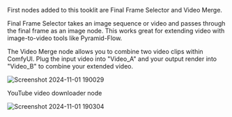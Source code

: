 First nodes added to this tooklit are Final Frame Selector and Video Merge.

Final Frame Selector takes an image sequence or video and passes through the final frame as an image node. 
This works great for extending video with image-to-video tools like Pyramid-Flow. 

The Video Merge node allows you to combine two video clips within ComfyUI.
Plug the input video into "Video_A" and your output render into "Video_B" to combine your extended video.

![Screenshot 2024-11-01 190029](https://github.com/user-attachments/assets/be4a1d0b-ae14-4ece-92f0-87fbcc98fe0f)

YouTube video downloader node

![Screenshot 2024-11-01 190304](https://github.com/user-attachments/assets/0ed0e432-1c7c-4911-8110-39d9be58e43e)
